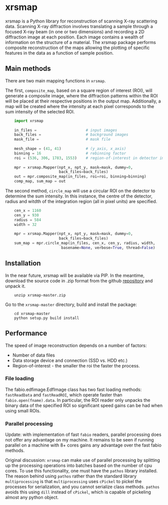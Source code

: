 xrsmap
======

xrsmap is a Python library for reconstruction of scanning X-ray scattering data.
Scanning X-ray diffraction involves translating a sample through a focused X-ray
beam (in one or two dimensions) and recording a 2D diffraction image at each
position. Each image contains a wealth of information on the structure of a
material. The xrsmap package performs composite reconstruction of the maps
allowing the plotting of specific features in the data as a function of sample
position.

Main methods
------------
There are two main mapping functions in `xrsmap`. 

The first, `composite_map`, based on a square region of interest (ROI),
will generate a composite image, where the diffraction patterns within
the ROI will be placed at their respective positions in the output map.
Additionally, a map will be created where the intensity at each pixel 
corresponds to the sum intensity of the selected ROI.

```python
    import xrsmap
    
    in_files =                      # input images
    back_files =                    # background images
    mask_file =                     # mask file
    
    mesh_shape = (41, 41)           # (y_axis, x_axis)
    binning = 16                    # rebinning factor
    roi = (536, 306, 1783, 1553)    # region-of-interest in detector image
    
    mpr = xrsmap.Mapper(npt_x, npt_y, mask=mask, dummy=0, 
                        back_files=back_files)
    out = mpr.composite_map(in_files, roi=roi, binning=binning)
    comp_map, sum_map = out
```

The second method, `circle_map` will use a circular ROI on the detector
to determine the sum intensity. In this instance, the centre of the 
detector, radius and witdth of the integration region (all in pixel
units) are specified.

```python
    cen_x = 1160
    cen_y = 930
    radius = 584
    width = 32
    
    mpr = xrsmap.Mapper(npt_x, npt_y, mask=mask, dummy=0, 
                        back_files=back_files)
    sum_map = mpr.circle_map(in_files, cen_x, cen_y, radius, width,
                         basename=None, verbose=True, thread=False)
```

Installation
------------
In the near future, xrsmap will be available via PIP. In the meantime, download
the source code in .zip format from the github
[repository](https://github.com/tgdane/xrsmap/archive/master.zip) and unpack it.

```
    unzip xrsmap-master.zip
```

Go to the `xrsmap-master` directory, build and install the package:

```
    cd xrsmap-master
    python setup.py build install
```

Performance
-----------
The speed of image reconstruction depends on a number of factors:
- Number of data files
- Data storage device and connection (SSD vs. HDD etc.)
- Region-of-interest - the smaller the roi the faster the process.

### File loading
The fabio.edfimage.EdfImage class has two fast loading methods: `fastReadData`
and `fastReadROI`, which operate faster than `fabio.open(fname).data`.
In particular, the ROI reader only unpacks the binary data of the 
specified ROI so significant speed gains can be had when using small
ROIs. 

### Parallel processing
Update: with implementation of fast `fabio` readers, parallel processing
does not offer any advantage on my machine. It remains to be seen if 
running parallel on a machine with 8+ cores gains any advantage over the
fast fabio methods.

Original discussion:
`xrsmap` can make use of parallel processing by splitting up the processing operations
into batches based on the number of cpu cores. To use this functionality,
one must have the `pathos` library installed. The reason behind using `pathos`
rather than the standard library `multiprocessing` is that `multiprocessing` uses
`cPickel` to pickel the processes for serialization, and you cannot serialize
class methods. `pathos` avoids this using `dill` instead of `cPickel`, which is
capable of pickeling almost any python object.



